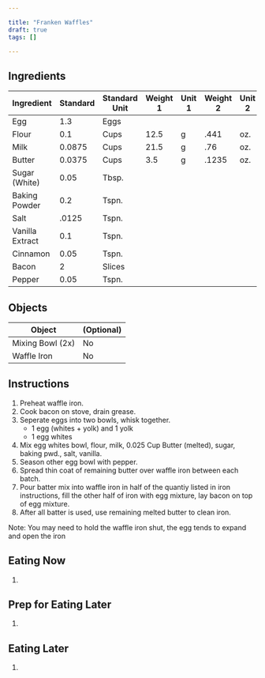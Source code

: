 ```yaml
---

title: "Franken Waffles"
draft: true
tags: []

---
```


## Ingredients

|      Ingredient         | Standard | Standard Unit | Weight 1 | Unit 1 | Weight 2 | Unit 2 |
|      ----------         | -------- | ------------- | -------- | ------ | -------- | ------ |
| Egg                     | 1.3      | Eggs          |          |        |          |        |
| Flour                   | 0.1      | Cups          | 12.5     | g      | .441     | oz.    |
| Milk                    | 0.0875   | Cups          | 21.5     | g      | .76      | oz.    |
| Butter                  | 0.0375   | Cups          | 3.5      | g      | .1235    | oz.    |
| Sugar (White)           | 0.05     | Tbsp.         |          |        |          |        |
| Baking Powder           | 0.2      | Tspn.         |          |        |          |        |
| Salt                    | .0125    | Tspn.         |          |        |          |        |
| Vanilla Extract         | 0.1      | Tspn.         |          |        |          |        |
| Cinnamon                | 0.05     | Tspn.         |          |        |          |        |
| Bacon                   | 2        | Slices        |          |        |          |        |
| Pepper                  | 0.05     | Tspn.         |          |        |          |        |

## Objects

|        Object        | (Optional) |
|        ------        | ---------- |
| Mixing Bowl (2x)     | No         |
| Waffle Iron          | No         |

## Instructions

1. Preheat waffle iron.
2. Cook bacon on stove, drain grease.
2. Seperate eggs into two bowls, whisk together. 
	* 1 egg (whites + yolk) and 1 yolk
	* 1 egg whites
2. Mix egg whites bowl, flour, milk, 0.025 Cup Butter (melted), sugar, baking pwd., salt, vanilla.
3. Season other egg bowl with pepper.
3. Spread thin coat of remaining butter over waffle iron between each batch.
4. Pour batter mix into waffle iron in half of the quantiy listed in iron instructions, fill the other half of iron with egg mixture, lay bacon on top of egg mixture.
4. After all batter is used, use remaining melted butter to clean iron.

Note: You may need to hold the waffle iron shut, the egg tends to expand and open the iron

## Eating Now

1. 

## Prep for Eating Later

1. 

## Eating Later

1. 

